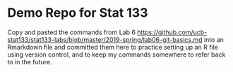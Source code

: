 # Demo Repo for Stat 133
Copy and pasted the commands from Lab 6 https://github.com/ucb-stat133/stat133-labs/blob/master/2019-spring/lab06-git-basics.md into an Rmarkdown file and committed them here to practice setting up an R file using version control, and to keep my commands somewhere to refer back to in the future. 

